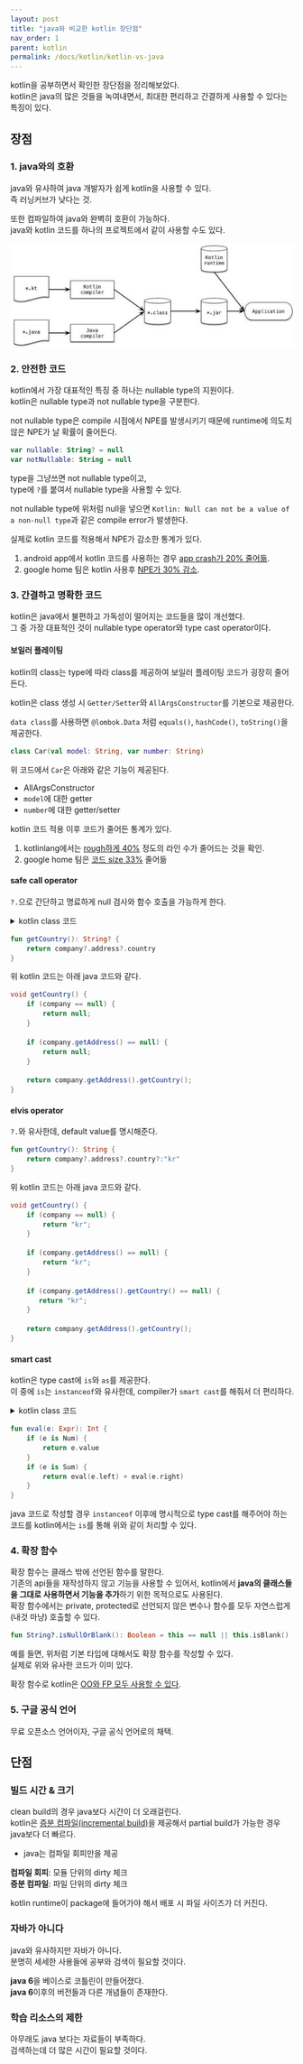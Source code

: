```yaml
---
layout: post
title: "java와 비교한 kotlin 장단점"
nav_order: 1
parent: kotlin
permalink: /docs/kotlin/kotlin-vs-java
---
```


kotlin을 공부하면서 확인한 장단점을 정리해보았다.  
kotlin은 java의 많은 것들을 녹여내면서, 최대한 편리하고 간결하게 사용할 수 있다는 특징이 있다.

## 장점

### 1. java와의 호환

java와 유사하여 java 개발자가 쉽게 kotlin을 사용할 수 있다.  
즉 러닝커브가 낮다는 것.

또한 컴파일하여 java와 완벽히 호환이 가능하다.  
java와 kotlin 코드를 하나의 프로젝트에서 같이 사용할 수도 있다.  

![kotlin-compile](/images/post/kotlin_in_action/1_1.jpg)

### 2. 안전한 코드

kotlin에서 가장 대표적인 특징 중 하나는 nullable type의 지원이다.  
kotlin은 nullable type과 not nullable type을 구분한다.  

not nullable type은 compile 시점에서 NPE를 발생시키기 때문에 runtime에 의도치 않은 NPE가 날 확률이 줄어든다.

```kotlin
var nullable: String? = null
var notNullable: String = null
```

type을 그냥쓰면 not nullable type이고,  
type에 `?`를 붙여서 nullable type을 사용할 수 있다.  

not nullable type에 위처럼 null을 넣으면 `Kotlin: Null can not be a value of a non-null type`과 같은 compile error가 발생한다.


실제로 kotlin 코드를 적용해서 NPE가 감소한 통계가 있다.
1. android app에서 kotlin 코드를 사용하는 경우 [app crash가 20% 줄어듦](https://developer.android.com/kotlin/first#why).
2. google home 팀은 kotlin 사용후 [NPE가 30% 감소](https://developer.android.com/stories/apps/google-home#results).

### 3. 간결하고 명확한 코드

kotlin은 java에서 불편하고 가독성이 떨어지는 코드들을 많이 개선했다.  
그 중 가장 대표적인 것이 nullable type operator와 type cast operator이다.  

#### 보일러 플레이팅

kotlin의 class는 type에 따라  class를 제공하여 보일러 플레이팅 코드가 굉장히 줄어든다.  

kotlin은 class 생성 시 `Getter/Setter`와 `AllArgsConstructor`를 기본으로 제공한다.  

`data class`를 사용하면 `@lombok.Data` 처럼 `equals()`, `hashCode()`, `toString()`을 제공한다. 

```kotlin
class Car(val model: String, var number: String)
```

위 코드에서 `Car`은 아래와 같은 기능이 제공된다.  
- AllArgsConstructor
- `model`에 대한 getter
- `number`에 대한 getter/setter


kotlin 코드 적용 이후 코드가 줄어든 통계가 있다.  
1. kotlinlang에서는 [rough하게 40%](https://kotlinlang.org/docs/faq.html#what-advantages-does-kotlin-give-me-over-the-java-programming-language) 정도의 라인 수가 줄어드는 것을 확인.
2. google home 팀은 [코드 size 33%](https://developer.android.com/kotlin/first) 줄어듦

#### safe call operator

`?.`으로 간단하고 명료하게 null 검사와 함수 호출을 가능하게 한다.

<details>
  <summary>kotlin class 코드</summary>
  <div markdown="1">

```kotlin
class Address(val country: String?)
class Company(val address: Address?)
class Person(val company: Company?) {
    fun getCountry(): String? {
        return company?.address?.country;
    }
}
```

  </div>
</details>

```kotlin
fun getCountry(): String? {
    return company?.address?.country
}
```
위 kotlin 코드는 아래 java 코드와 같다.

```java
void getCountry() {
    if (company == null) {
        return null;
    }
    
    if (company.getAddress() == null) {
        return null;
    }
    
    return company.getAddress().getCountry();
}
```

#### elvis operator

`?.`와 유사한데, default value를 명시해준다.

```kotlin
fun getCountry(): String {
    return company?.address?.country?:"kr"
}
```
위 kotlin 코드는 아래 java 코드와 같다.

```java
void getCountry() {
    if (company == null) {
        return "kr";
    }
    
    if (company.getAddress() == null) {
        return "kr";
    }
    
    if (company.getAddress().getCountry() == null) {
       return "kr";
    }

    return company.getAddress().getCountry();
}
```

#### smart cast

kotlin은 type cast에 `is`와 `as`를 제공한다.  
이 중에 `is`는 `instanceof`와 유사한데, compiler가 `smart cast`를 해줘서 더 편리하다.  

<details>
  <summary>kotlin class 코드</summary>
  <div markdown="1">

```kotlin
interface Expr
class Num(val value: Int): Expr
class Sum(val left: Expr, val right: Expr): Expr
```

  </div>
</details>

```kotlin
fun eval(e: Expr): Int {
    if (e is Num) {
        return e.value
    }
    if (e is Sum) {
        return eval(e.left) + eval(e.right)
    }
}
```

java 코드로 작성할 경우 `instanceof` 이후에 명시적으로 type cast를 해주어야 하는 코드를 kotlin에서는 `is`를 통해 위와 같이 처리할 수 있다.


### 4. 확장 함수

확장 함수는 클래스 밖에 선언된 함수를 말한다.  
기존의 api들을 재작성하지 않고 기능을 사용할 수 있어서, kotlin에서 **java의 클래스들을 그대로 사용하면서 기능을 추가**하기 위한 목적으로도 사용된다.  
확장 함수에서는 private, protected로 선언되지 않은 변수나 함수를 모두 자연스럽게 (내것 마냥) 호출할 수 있다.  

```kotlin
fun String?.isNullOrBlank(): Boolean = this == null || this.isBlank()
```

예를 들면, 위처럼 기본 타입에 대해서도 확장 함수를 작성할 수 있다.  
실제로 위와 유사한 코드가 이미 있다.

확장 함수로 kotlin은 [OO와 FP 모두 사용할 수 있다](https://kotlinlang.org/docs/faq.html#is-kotlin-an-object-oriented-language-or-a-functional-one).

### 5. 구글 공식 언어

무료 오픈소스 언어이자, 구글 공식 언어로의 채택.


## 단점

### 빌드 시간 & 크기

clean build의 경우 java보다 시간이 더 오래걸린다.  
kotlin은 [증분 컴파일(incremental build)](https://blog.jetbrains.com/ko/kotlin/2020/10/the-dark-secrets-of-fast-compilation-for-kotlin/)을 제공해서 partial build가 가능한 경우 java보다 더 빠르다.  
- java는 컴파일 회피만을 제공

**컴파일 회피**: 모듈 단위의 dirty 체크  
**증분 컴파일**: 파일 단위의 dirty 체크


kotlin runtime이 package에 들어가야 해서 배포 시 파일 사이즈가 더 커진다.

### 자바가 아니다

java와 유사하지만 자바가 아니다.  
분명히 세세한 사용들에 공부와 검색이 필요할 것이다.  

**java 6**을 베이스로 코틀린이 만들어졌다.  
**java 6**이후의 버전들과 다른 개념들이 존재한다.

### 학습 리소스의 제한

아무래도 java 보다는 자료들이 부족하다.  
검색하는데 더 많은 시간이 필요할 것이다.